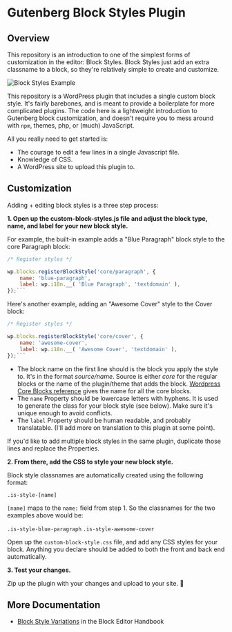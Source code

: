 # Gutenberg Block Styles Plugin

## Overview

This repository is an introduction to one of the simplest forms of customization in the editor: Block Styles. Block Styles just add an extra classname to a block, so they're relatively simple to create and customize. 

![Block Styles Example](https://cldup.com/xpyaqSiB3h-3000x3000.png)

This repository is a WordPress plugin that includes a single custom block style. It's fairly barebones, and is meant to provide a boilerplate for more complicated plugins. The code here is a lightweight introduction to Gutenberg block customization, and doesn't require you to mess around with `npm`, themes, php, or (much) JavaScript. 

All you really need to get started is: 

- The courage to edit a few lines in a single Javascript file. 
- Knowledge of CSS.
- A WordPress site to upload this plugin to.

## Customization

Adding + editing block styles is a three step process: 

**1. Open up the custom-block-styles.js file and adjust the block type, name, and label for your new block style.**

For example, the built-in example adds a "Blue Paragraph" block style to the core Paragraph block: 

```js
/* Register styles */

wp.blocks.registerBlockStyle('core/paragraph', {
	name: 'blue-paragraph',
	label: wp.i18n.__( 'Blue Paragraph', 'textdomain' ),
});```

```

Here's another example, adding an "Awesome Cover" style to the Cover block:
```js
/* Register styles */

wp.blocks.registerBlockStyle('core/cover', {
	name: 'awesome-cover',
	label: wp.i18n.__( 'Awesome Cover', 'textdomain' ),
});```

```


* The block name on the first line should is the block you apply the style to. It's in the format _source/name_. Source is either _core_ for the regular blocks or the name of the plugin/theme that adds the block. [Wordpress Core Blocks reference](https://developer.wordpress.org/block-editor/reference-guides/core-blocks/) gives the name for all the core blocks. 
* The `name` Property should be lowercase letters with hyphens. It is used to generate the class for your block style (see below). Make sure it's unique enough to avoid conflicts.
* The `label` Property should be human readable, and probably translatable. (I'll add more on translation to this plugin at some point).

If you'd like to add multiple block styles in the same plugin, duplicate those lines and replace the Properties.

**2. From there, add the CSS to style your new block style.**

Block style classnames are automatically created using the following format: 

`.is-style-[name]`

`[name]` maps to the `name:` field from step 1. So the classnames for the two examples above would be: 

`.is-style-blue-paragraph`
`.is-style-awesome-cover`

Open up the `custom-block-style.css` file, and add any CSS styles for your block. Anything you declare should be added to both the front and back end automatically.

**3. Test your changes.**

Zip up the plugin with your changes and upload to your site. 🎉

## More Documentation

- [Block Style Variations](https://developer.wordpress.org/block-editor/reference-guides/block-api/block-styles/) in the Block Editor Handbook


